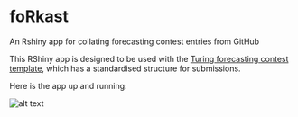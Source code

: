 # foRkast

An Rshiny app for collating forecasting contest entries from GitHub

This RShiny app is designed to be used with the [Turing forecasting contest template](https://github.com/TuringPPL/forecasting-contest-template), which has a standardised structure for submissions.

Here is the app up and running:

![alt text](https://github.com/TuringPPL/foRkast/blob/main/FoRkast_Example.png?raw=true)
